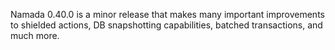 Namada 0.40.0 is a minor release that makes many important improvements to shielded actions, DB snapshotting capabilities, batched transactions, and much more.
